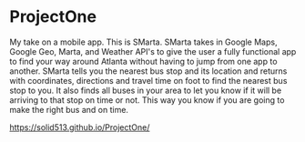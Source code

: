 # ProjectOne
My take on a mobile app.
This is SMarta. SMarta takes in Google Maps, Google Geo, Marta, and Weather API's to give the user a fully functional app
to find your way around Atlanta without having to jump from one app to another. SMarta tells you the nearest bus stop and its location and returns with coordinates, directions and travel time on foot to find the nearest bus stop to you. It also finds all buses in your area to let you know if it will be arriving to that stop on time or not. This way you know if you are going to make the right bus and on time.

https://solid513.github.io/ProjectOne/